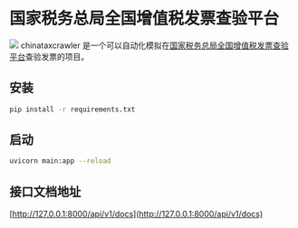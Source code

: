 # 国家税务总局全国增值税发票查验平台

![](https://tva1.sinaimg.cn/large/007S8ZIlly1gdr2bs0ur8j31kw08wqki.jpg)
chinataxcrawler 是一个可以自动化模拟在[国家税务总局全国增值税发票查验平台](https://inv-veri.chinatax.gov.cn)查验发票的项目。

## 安装

```bash
pip install -r requirements.txt
```

## 启动

```bash
uvicorn main:app --reload
```

## 接口文档地址

[http://127.0.0.1:8000/api/v1/docs](http://127.0.0.1:8000/api/v1/docs)